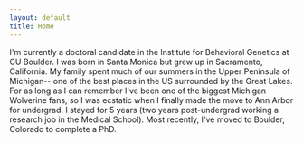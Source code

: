 ```yaml
---
layout: default
title: Home
---
```



I'm currently a doctoral candidate in the Institute for Behavioral Genetics at CU Boulder. I was born in Santa Monica but grew up in Sacramento, California. My family spent much of our summers in the Upper Peninsula of Michigan-- one of the best places in the US surrounded by the Great Lakes. For as long as I can remember I've been one of the biggest Michigan Wolverine fans, so I was ecstatic when I finally made the move to Ann Arbor for undergrad. I stayed for 5 years (two years post-undergrad working a research job in the Medical School). Most recently, I've moved to Boulder, Colorado to complete a PhD.
